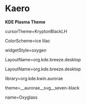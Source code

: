 # Kaero
**KDE Plasma Theme**



cursorTheme=KryptonBlackLH

ColorScheme=ice lilac

widgetStyle=oxygen

LayoutName=org.kde.breeze.desktop

LayoutName=org.kde.breeze.desktop

library=org.kde.kwin.aurorae

theme=__aurorae__svg__seven-black

name=Oxyglass

